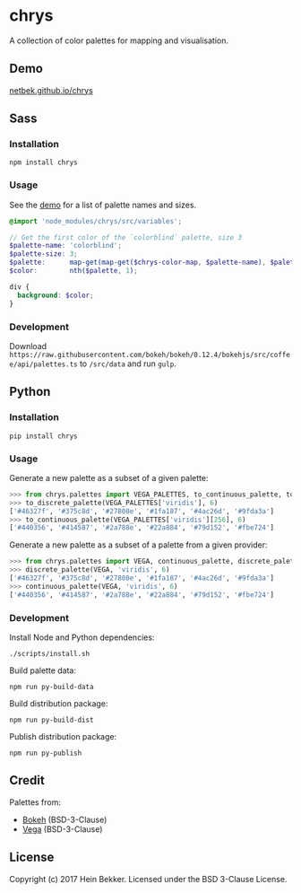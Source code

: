 # chrys

A collection of color palettes for mapping and visualisation.

## Demo

[netbek.github.io/chrys](https://netbek.github.io/chrys)

## Sass

### Installation

```shell
npm install chrys
```

### Usage

See the [demo](https://netbek.github.io/chrys) for a list of palette names and sizes.

```scss
@import 'node_modules/chrys/src/variables';

// Get the first color of the `colorblind` palette, size 3
$palette-name: 'colorblind';
$palette-size: 3;
$palette:      map-get(map-get($chrys-color-map, $palette-name), $palette-size);
$color:        nth($palette, 1);

div {
  background: $color;
}
```

### Development

Download `https://raw.githubusercontent.com/bokeh/bokeh/0.12.4/bokehjs/src/coffee/api/palettes.ts` to `/src/data` and run `gulp`.

## Python

### Installation

```shell
pip install chrys
```

### Usage

Generate a new palette as a subset of a given palette:

```python
>>> from chrys.palettes import VEGA_PALETTES, to_continuous_palette, to_discrete_palette
>>> to_discrete_palette(VEGA_PALETTES['viridis'], 6)
['#46327f', '#375c8d', '#27808e', '#1fa187', '#4ac26d', '#9fda3a']
>>> to_continuous_palette(VEGA_PALETTES['viridis'][256], 6)
['#440356', '#414587', '#2a788e', '#22a884', '#79d152', '#fbe724']
```

Generate a new palette as a subset of a palette from a given provider:

```python
>>> from chrys.palettes import VEGA, continuous_palette, discrete_palette
>>> discrete_palette(VEGA, 'viridis', 6)
['#46327f', '#375c8d', '#27808e', '#1fa187', '#4ac26d', '#9fda3a']
>>> continuous_palette(VEGA, 'viridis', 6)
['#440356', '#414587', '#2a788e', '#22a884', '#79d152', '#fbe724']
```

### Development

Install Node and Python dependencies:

```shell
./scripts/install.sh
```

Build palette data:

```shell
npm run py-build-data
```

Build distribution package:

```shell
npm run py-build-dist
```

Publish distribution package:

```shell
npm run py-publish
```

## Credit

Palettes from:

* [Bokeh](https://bokeh.org) (BSD-3-Clause)
* [Vega](https://vega.github.io/vega) (BSD-3-Clause)

## License

Copyright (c) 2017 Hein Bekker. Licensed under the BSD 3-Clause License.
